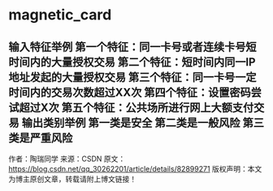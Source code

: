 # magnetic_card
输入特征举例
第一个特征：同一卡号或者连续卡号短时间内的大量授权交易
第二个特征：短时间内同一IP地址发起的大量授权交易
第三个特征：同一卡号一定时间内的交易次数超过XX次
第四个特征：设置密码尝试超过X次
第五个特征：公共场所进行网上大额支付交易
输出类别举例
第一类是安全
第二类是一般风险
第三类是严重风险
--------------------- 
作者：陶瑞同学 
来源：CSDN 
原文：https://blog.csdn.net/qq_30262201/article/details/82899271 
版权声明：本文为博主原创文章，转载请附上博文链接！
